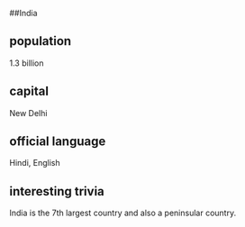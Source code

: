 ##India
## population
1.3 billion


## capital 
New Delhi

 
## official language
Hindi, English


## interesting trivia
India is the 7th largest country and also a peninsular country.


